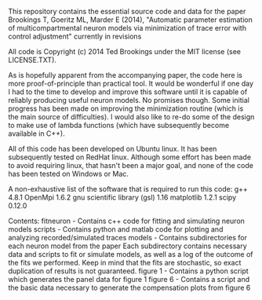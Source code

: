This repository contains the essential source code and data for the paper
Brookings T, Goeritz ML, Marder E (2014), "Automatic parameter estimation of multicompartmental neuron models via minimization of trace error with control adjustment" currently in revisions

All code is Copyright (c) 2014 Ted Brookings under the MIT license (see
LICENSE.TXT).

As is hopefully apparent from the accompanying paper, the code here is more proof-of-principle than practical tool. It would be wonderful if one day I had to the time to develop and improve this software until it is capable of reliably producing useful neuron models. No promises though. Some initial progress has been made on improving the minimization routine (which is the main source of difficulties). I would also like to re-do some of the design to make use of lambda functions (which have subsequently become available in C++).

All of this code has been developed on Ubuntu linux. It has been subsequently tested on RedHat linux. Although some effort has been made to avoid requiring linux, that hasn't been a major goal, and none of the code has been tested on Windows or Mac.

A non-exhaustive list of the software that is required to run this code:
g++ 4.8.1
OpenMpi 1.6.2
gnu scientific library (gsl) 1.16
matplotlib 1.2.1
scipy 0.12.0

Contents:
fitneuron - Contains c++ code for fitting and simulating neuron models
scripts - Contains python and matlab code for plotting and analyzing recorded/simulated traces
models - Contains subdirectories for each neuron model from the paper
         Each subdirectory contains necessary data and scripts to fit or simulate models, as well as a log
         of the outcome of the fits we performed. Keep in mind that the fits are stochastic, so exact duplication of results is not guaranteed.
figure 1 - Contains a python script which generates the panel data for figure 1
figure 6 - Contains a script and the basic data necessary to generate the compensation plots from figure 6

